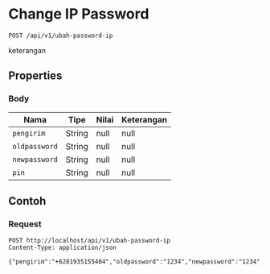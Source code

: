 # Change IP Password
```http
POST /api/v1/ubah-password-ip
```
keterangan
## Properties
### Body
Nama | Tipe | Nilai | Keterangan
--- | --- | --- | ---
<code>pengirim</code> | String | null | null
<code>oldpassword</code> | String | null | null
<code>newpassword</code> | String | null | null
<code>pin</code> | String | null | null
## Contoh
### Request
```http
POST http://localhost/api/v1/ubah-password-ip
Content-Type: application/json

{"pengirim":"+6281935155404","oldpassword":"1234","newpassword":"1234","pin":"1234"}


```
